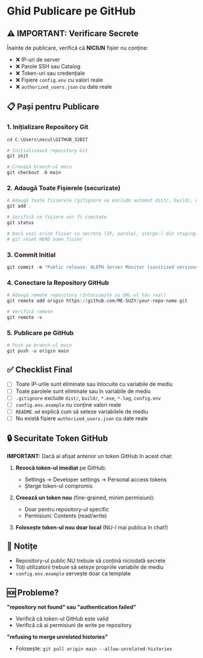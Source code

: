 # Ghid Publicare pe GitHub

## ⚠️ IMPORTANT: Verificare Secrete

Înainte de publicare, verifică că **NICIUN** fișier nu conține:

- ❌ IP-uri de server
- ❌ Parole SSH sau Catalog
- ❌ Token-uri sau credențiale
- ❌ Fișiere `config.env` cu valori reale
- ❌ `authorized_users.json` cu date reale

## 📋 Pași pentru Publicare

### 1. Inițializare Repository Git

```powershell
cd C:\Users\necul\GITHUB_32BIT

# Inițializează repository Git
git init

# Creează branch-ul main
git checkout -b main
```

### 2. Adaugă Toate Fișierele (securizate)

```powershell
# Adaugă toate fișierele (gitignore va exclude automat dist/, build/, etc.)
git add .

# Verifică ce fișiere vor fi comitate
git status

# Dacă vezi orice fișier cu secrete (IP, parole), șterge-l din staging:
# git reset HEAD nume_fisier
```

### 3. Commit Initial

```powershell
git commit -m "Public release: ALEPH Server Monitor (sanitized versions)"
```

### 4. Conectare la Repository GitHub

```powershell
# Adaugă remote repository (înlocuiește cu URL-ul tău real)
git remote add origin https://github.com/ME-SUZY/your-repo-name.git

# Verifică remote
git remote -v
```

### 5. Publicare pe GitHub

```powershell
# Push pe branch-ul main
git push -u origin main
```

## ✅ Checklist Final

- [ ] Toate IP-urile sunt eliminate sau înlocuite cu variabile de mediu
- [ ] Toate parolele sunt eliminate sau în variabile de mediu
- [ ] `.gitignore` exclude `dist/`, `build/`, `*.exe`, `*.log`, `config.env`
- [ ] `config.env.example` nu conține valori reale
- [ ] `README.md` explică cum să seteze variabilele de mediu
- [ ] Nu există fișiere `authorized_users.json` cu date reale

## 🔒 Securitate Token GitHub

**IMPORTANT:** Dacă ai afișat anterior un token GitHub în acest chat:

1. **Revocă token-ul imediat** pe GitHub:
   - Settings → Developer settings → Personal access tokens
   - Șterge token-ul compromis

2. **Creează un token nou** (fine-grained, minim permisiuni):
   - Doar pentru repository-ul specific
   - Permisiuni: Contents (read/write)

3. **Folosește token-ul nou doar local** (NU-l mai publica în chat!)

## 📝 Notițe

- Repository-ul public NU trebuie să conțină niciodată secrete
- Toți utilizatorii trebuie să seteze propriile variabile de mediu
- `config.env.example` servește doar ca template

## 🆘 Probleme?

**"repository not found" sau "authentication failed"**
- Verifică că token-ul GitHub este valid
- Verifică că ai permisiuni de write pe repository

**"refusing to merge unrelated histories"**
- Folosește: `git pull origin main --allow-unrelated-histories`

